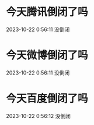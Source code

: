 # 今天腾讯倒闭了吗

2023-10-22 0:56:11 没倒闭

# 今天微博倒闭了吗

2023-10-22 0:56:11 没倒闭

# 今天百度倒闭了吗

2023-10-22 0:56:12 没倒闭

